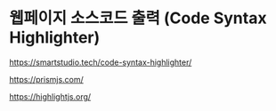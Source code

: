 # 웹페이지 소스코드 출력 (Code Syntax Highlighter)

https://smartstudio.tech/code-syntax-highlighter/

https://prismjs.com/

https://highlightjs.org/
